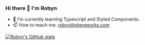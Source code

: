 ### Hi there 👋 I'm Robyn

- 🌱 I’m currently learning Typescript and Styled Components.
- 📫 How to reach me: robyn@sitereworks.com

<!-- other info
- 💬 Ask me about ...
- 👯 I’m looking to collaborate on ...
- 🤔 I’m looking for help with ...
- 😄 Pronouns: ...
- ⚡ Fun fact: ...
-->

[![Robyn's GitHub stats](https://github-readme-stats.vercel.app/api?username=robyng&theme=vue-dark&show_icons=true)](https://github.com/robyng/)

